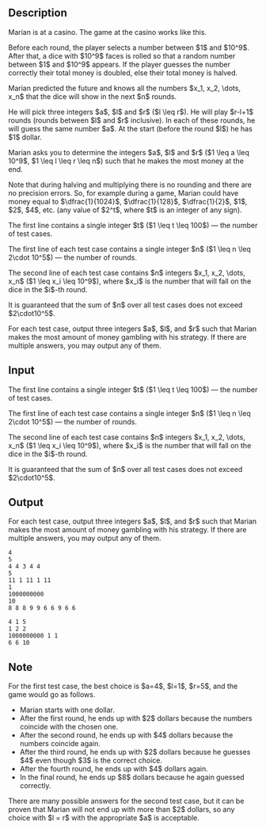 ## Description

<div><p>Marian is at a casino. The game at the casino works like this.</p><p>Before each round, the player selects a number between $1$ and $10^9$. After that, a dice with $10^9$ faces is rolled so that a random number between $1$ and $10^9$ appears. If the player guesses the number correctly their total money is doubled, else their total money is halved. </p><p>Marian predicted the future and knows all the numbers $x_1, x_2, \dots, x_n$ that the dice will show in the next $n$ rounds. </p><p>He will pick three integers $a$, $l$ and $r$ ($l \leq r$). He will play $r-l+1$ rounds (rounds between $l$ and $r$ inclusive). In each of these rounds, he will guess the same number $a$. At the start (before the round $l$) he has $1$ dollar.</p><p>Marian asks you to determine the integers $a$, $l$ and $r$ ($1 \leq a \leq 10^9$, $1 \leq l \leq r \leq n$) such that he makes the most money at the end.</p><p>Note that during halving and multiplying there is no rounding and there are no precision errors. So, for example during a game, Marian could have money equal to $\dfrac{1}{1024}$, $\dfrac{1}{128}$, $\dfrac{1}{2}$, $1$, $2$, $4$, etc. (any value of $2^t$, where $t$ is an integer of any sign).</p></div><div class="input-specification"><p>The first line contains a single integer $t$ ($1 \leq t \leq 100$)&nbsp;— the number of test cases.</p><p>The first line of each test case contains a single integer $n$ ($1 \leq n \leq 2\cdot 10^5$)&nbsp;— the number of rounds.</p><p>The second line of each test case contains $n$ integers $x_1, x_2, \dots, x_n$ ($1 \leq x_i \leq 10^9$), where $x_i$ is the number that will fall on the dice in the $i$-th round.</p><p>It is guaranteed that the sum of $n$ over all test cases does not exceed $2\cdot10^5$.</p></div><div class="output-specification"><p>For each test case, output three integers $a$, $l$, and $r$ such that Marian makes the most amount of money gambling with his strategy. If there are multiple answers, you may output any of them.</p></div>

## Input

<p>The first line contains a single integer $t$ ($1 \leq t \leq 100$)&nbsp;— the number of test cases.</p><p>The first line of each test case contains a single integer $n$ ($1 \leq n \leq 2\cdot 10^5$)&nbsp;— the number of rounds.</p><p>The second line of each test case contains $n$ integers $x_1, x_2, \dots, x_n$ ($1 \leq x_i \leq 10^9$), where $x_i$ is the number that will fall on the dice in the $i$-th round.</p><p>It is guaranteed that the sum of $n$ over all test cases does not exceed $2\cdot10^5$.</p>

## Output

<p>For each test case, output three integers $a$, $l$, and $r$ such that Marian makes the most amount of money gambling with his strategy. If there are multiple answers, you may output any of them.</p>





```input1|2,3,6,7
4
5
4 4 3 4 4
5
11 1 11 1 11
1
1000000000
10
8 8 8 9 9 6 6 9 6 6
```




```output1
4 1 5
1 2 2
1000000000 1 1
6 6 10
```



## Note

<p>For the first test case, the best choice is $a=4$, $l=1$, $r=5$, and the game would go as follows. </p><ul> <li> Marian starts with one dollar. </li><li> After the first round, he ends up with $2$ dollars because the numbers coincide with the chosen one. </li><li> After the second round, he ends up with $4$ dollars because the numbers coincide again. </li><li> After the third round, he ends up with $2$ dollars because he guesses $4$ even though $3$ is the correct choice. </li><li> After the fourth round, he ends up with $4$ dollars again. </li><li> In the final round, he ends up $8$ dollars because he again guessed correctly. </li></ul><p>There are many possible answers for the second test case, but it can be proven that Marian will not end up with more than $2$ dollars, so any choice with $l = r$ with the appropriate $a$ is acceptable.</p>
